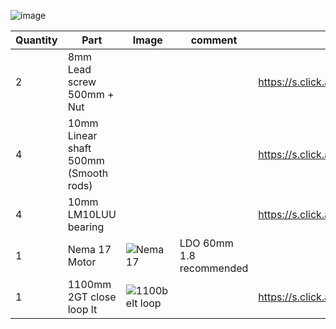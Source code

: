 ![image](https://user-images.githubusercontent.com/37383368/138384400-df05d697-9a5b-4ba5-bdaf-9cb3f5d44e45.png)


| Quantity | Part                         | Image             | comment  | Links  |
| ------ | ----                           | -------              | -----  | -----	|
| 2       | 8mm Lead screw 500mm + Nut      |  |  |  https://s.click.aliexpress.com/e/_Agnjv9  |
| 4       | 10mm Linear shaft 500mm (Smooth rods)      |  |  | https://s.click.aliexpress.com/e/_9vkLvl  |
| 4       | 10mm LM10LUU bearing     |  |  | https://s.click.aliexpress.com/e/_AnQHvN  |
| 1       | Nema 17 Motor               | ![Nema17](https://user-images.githubusercontent.com/37383368/137785760-412aa931-21f3-4970-a272-1612ccd4b098.png)   | LDO 60mm 1.8 recommended  ||
| 1       | 1100mm 2GT close loop lt                | ![1100belt loop](https://user-images.githubusercontent.com/37383368/138504556-7538510f-1e69-480b-a92c-1bfabb6251e2.png)   |  | https://s.click.aliexpress.com/e/_A0UZC5 |
